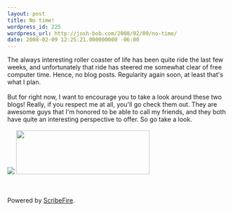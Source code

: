 ```yaml
---
layout: post
title: No time!
wordpress_id: 225
wordpress_url: http://josh-bob.com/2008/02/09/no-time/
date: 2008-02-09 12:25:21.000000000 -06:00
---
```

The always interesting roller coaster of life has been quite ride the last few weeks, and unfortunately that ride has steered me somewhat clear of free computer time. Hence, no blog posts. Regularity again soon, at least that's what I plan. <br /><br />But for right now, I want to encourage you to take a look around these two blogs! Really, if you respect me at all, you'll go check them out. They are awesome guys that I'm honored to be able to call my friends, and they both have quite an interesting perspective to offer. So go take a look.<br /><br /><a href="http://www.bluekardia.com"><img src="http://www.bluekardia.com/v2/images/logo.png" /></a> <a href="http://www.mikehaman.com"><img src="http://www.mikehaman.com/wp-content/themes/red-is-nice-20/images/header.jpg" height="100" width="304" /></a><br /><br /><br /><p class="poweredbyperformancing">Powered by <a href="http://scribefire.com/">ScribeFire</a>.</p>
